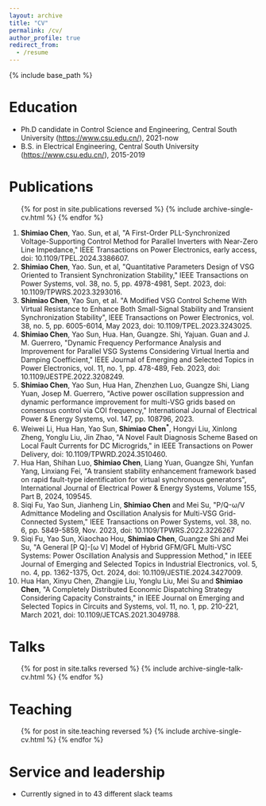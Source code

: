 ```yaml
---
layout: archive
title: "CV"
permalink: /cv/
author_profile: true
redirect_from:
  - /resume
---
```


{% include base_path %}

Education
======
* Ph.D candidate in Control Science and Engineering, Central South University (https://www.csu.edu.cn/), 2021-now
* B.S. in Electrical Engineering, Central South University (https://www.csu.edu.cn/), 2015-2019

Publications
======
  <ul>{% for post in site.publications reversed %}
    {% include archive-single-cv.html %}
  {% endfor %}</ul>

1. <strong>Shimiao Chen</strong>, Yao. Sun, et al, "A First-Order PLL-Synchronized Voltage-Supporting Control Method for Parallel Inverters with Near-Zero Line Impedance," IEEE Transactions on Power Electronics, early access, doi: 10.1109/TPEL.2024.3386607. 
2. <strong>Shimiao Chen</strong>, Yao. Sun, et al, "Quantitative Parameters Design of VSG Oriented to Transient Synchronization Stability," IEEE Transactions on Power Systems, vol. 38, no. 5, pp. 4978-4981, Sept. 2023, doi: 10.1109/TPWRS.2023.3293016. 
3. <strong>Shimiao Chen</strong>, Yao Sun, et al. "A Modified VSG Control Scheme With Virtual Resistance to Enhance Both Small-Signal Stability and Transient Synchronization Stability", IEEE Transactions on Power Electronics, vol. 38, no. 5, pp. 6005-6014, May 2023, doi: 10.1109/TPEL.2023.3243025. 
4. <strong>Shimiao Chen</strong>, Yao Sun, Hua. Han, Guangze. Shi, Yajuan. Guan and J. M. Guerrero, "Dynamic Frequency Performance Analysis and Improvement for Parallel VSG Systems Considering Virtual Inertia and Damping Coefficient," IEEE Journal of Emerging and Selected Topics in Power Electronics, vol. 11, no. 1, pp. 478-489, Feb. 2023, doi: 10.1109/JESTPE.2022.3208249.
5. <strong>Shimiao Chen</strong>, Yao Sun, Hua Han, Zhenzhen Luo, Guangze Shi, Liang Yuan, Josep M. Guerrero, "Active power oscillation suppression and dynamic performance improvement for multi-VSG grids based on consensus control via COI frequency," International Journal of Electrical Power & Energy Systems, vol. 147, pp. 108796, 2023.
6. Weiwei Li, Hua Han, Yao Sun, <strong>Shimiao Chen<sup>*</sup></strong>, Hongyi Liu, Xinlong Zheng, Yonglu Liu, Jin Zhao, "A Novel Fault Diagnosis Scheme Based on Local Fault Currents for DC Microgrids," in IEEE Transactions on Power Delivery, doi: 10.1109/TPWRD.2024.3510460.
7. Hua Han, Shihan Luo, <strong>Shimiao Chen</strong>, Liang Yuan, Guangze Shi, Yunfan Yang, Linxiang Fei, "A transient stability enhancement framework based on rapid fault-type identification for virtual synchronous generators", International Journal of Electrical Power & Energy Systems, Volume 155, Part B, 2024, 109545.
8. Siqi Fu, Yao Sun, Jianheng Lin, <strong>Shimiao Chen</strong> and Mei Su, "P/Q-ω/V Admittance Modeling and Oscillation Analysis for Multi-VSG Grid-Connected System," IEEE Transactions on Power Systems, vol. 38, no. 6, pp. 5849-5859, Nov. 2023, doi: 10.1109/TPWRS.2022.3226267
9. Siqi Fu, Yao Sun, Xiaochao Hou, <strong>Shimiao Chen</strong>, Guangze Shi and Mei Su, "A General [P Q]-[ω V] Model of Hybrid GFM/GFL Multi-VSC Systems: Power Oscillation Analysis and Suppression Method," in IEEE Journal of Emerging and Selected Topics in Industrial Electronics, vol. 5, no. 4, pp. 1362-1375, Oct. 2024, doi: 10.1109/JESTIE.2024.3427009.
10. Hua Han, Xinyu Chen, Zhangjie Liu, Yonglu Liu, Mei Su and <strong>Shimiao Chen</strong>, "A Completely Distributed Economic Dispatching Strategy Considering Capacity Constraints," in IEEE Journal on Emerging and Selected Topics in Circuits and Systems, vol. 11, no. 1, pp. 210-221, March 2021, doi: 10.1109/JETCAS.2021.3049788.


  
Talks
======
  <ul>{% for post in site.talks reversed %}
    {% include archive-single-talk-cv.html  %}
  {% endfor %}</ul>





  
Teaching
======
  <ul>{% for post in site.teaching reversed %}
    {% include archive-single-cv.html %}
  {% endfor %}</ul>
  
Service and leadership
======
* Currently signed in to 43 different slack teams
